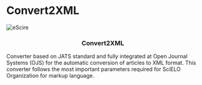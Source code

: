 # Convert2XML
![eScire](http://escire.mx/logo/eScire.jpg)

<h3 align="center">Convert2XML</h3>

Converter based on JATS standard and fully integrated at Open Journal Systems (OJS) for the automatic conversion of articles to XML format. This converter follows the most important parameters required for SciELO Organization for markup language.
